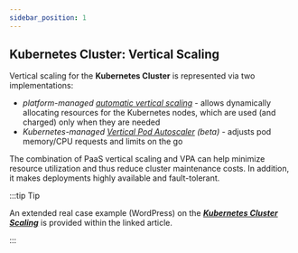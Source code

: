 ```yaml
---
sidebar_position: 1
---
```


## Kubernetes Cluster: Vertical Scaling

Vertical scaling for the **Kubernetes Cluster** is represented via two implementations:

- _platform-managed [automatic vertical scaling](/docs/ApplicationSetting/Scaling%20And%20Clustering/Automatic%20Vertical%20Scaling)_ - allows dynamically allocating resources for the Kubernetes nodes, which are used (and charged) only when they are needed
- _Kubernetes-managed [Vertical Pod Autoscaler](https://cloudmydc.com/) (beta)_ - adjusts pod memory/CPU requests and limits on the go

The combination of PaaS vertical scaling and VPA can help minimize resource utilization and thus reduce cluster maintenance costs. In addition, it makes deployments highly available and fault-tolerant.

:::tip Tip

An extended real case example (WordPress) on the **_[Kubernetes Cluster Scaling](https://cloudmydc.com/)_** is provided within the linked article.

:::
